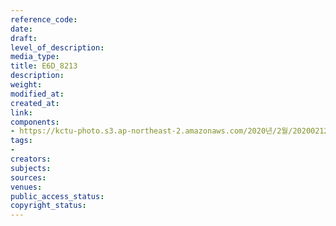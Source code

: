```yaml
---
reference_code: 
date: 
draft: 
level_of_description: 
media_type: 
title: E6D_8213
description: 
weight: 
modified_at: 
created_at: 
link: 
components:
- https://kctu-photo.s3.ap-northeast-2.amazonaws.com/2020년/2월/20200212_영남대의료원+고공농성+해단집회/E6D_8213.jpg
tags:
- 
creators: 
subjects: 
sources: 
venues: 
public_access_status: 
copyright_status: 
---
```

